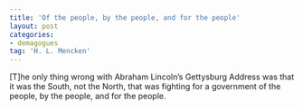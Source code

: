 ```yaml
---
title: 'Of the people, by the people, and for the people'
layout: post
categories:
- demagogues
tag: 'H. L. Mencken'
---
```


\[T\]he only thing wrong with Abraham Lincoln’s Gettysburg Address was that it was the South, not the North, that was fighting for a government of the people, by the people, and for the people.